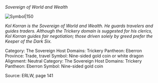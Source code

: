 *Sovereign of World and Wealth*

![Symbol|150](crown-coin-lorc.svg)

*Kol Korran is the Sovereign of World and Wealth. He guards travelers and guides traders. Although the Trickery domain is suggested for his clerics, Kol Korran guides fair negotiation; those driven solely by greed prefer the Keeper of the Dark Six.*

Category: The Sovereign Host
Domains: Trickery
Pantheon: Eberron
Province: Trade, travel
Symbol: Nine-sided gold coin or white dragon
Alignment: Neutral
Category: The Sovereign Host
Domains: Trickery
Pantheon: Eberron
Symbol: Nine-sided gold coin

Source: ERLW, page 141
